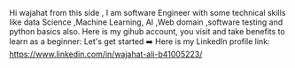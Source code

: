 
Hi wajahat from this side , 
I am software Engineer with some technical skills like data Science ,Machine Learning, AI ,Web domain ,software testing and python basics also.
Here is my gihub account, you visit and take benefits to learn as a beginner:
Let's get started ➡️
Here is my LinkedIn profile link: https://www.linkedin.com/in/wajahat-ali-b41005223/
